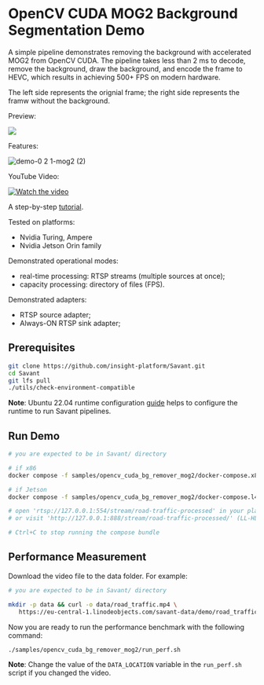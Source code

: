 # OpenCV CUDA MOG2 Background Segmentation Demo

A simple pipeline demonstrates removing the background with accelerated MOG2 from OpenCV CUDA. The pipeline takes less
than 2 ms to decode, remove the background, draw the background, and encode the frame to HEVC, which results in
achieving 500+ FPS on modern hardware.

The left side represents the orignial frame; the right side represents the framw without the background.

Preview:

![](assets/opencv_cuda_bg_remover_mog2.webp)

Features:

![demo-0 2 1-mog2 (2)](https://user-images.githubusercontent.com/15047882/230607388-febddb9b-c5da-417d-a563-4a56829c82ab.png)

YouTube Video:

[![Watch the video](https://img.youtube.com/vi/ZCXOSqklgb0/default.jpg)](https://youtu.be/ZCXOSqklgb0)

A step-by-step [tutorial](https://blog.savant-ai.io/building-a-500-fps-accelerated-video-background-removal-pipeline-with-savant-and-opencv-cuda-mog2-441294570ac4?source=friends_link&sk=8cee4e671e77cb2b4bb36518619f9044).

Tested on platforms:

- Nvidia Turing, Ampere
- Nvidia Jetson Orin family

Demonstrated operational modes:

- real-time processing: RTSP streams (multiple sources at once);
- capacity processing: directory of files (FPS).

Demonstrated adapters:

- RTSP source adapter;
- Always-ON RTSP sink adapter;

## Prerequisites

```bash
git clone https://github.com/insight-platform/Savant.git
cd Savant
git lfs pull
./utils/check-environment-compatible
```

**Note**: Ubuntu 22.04 runtime
configuration [guide](https://insight-platform.github.io/Savant/develop/getting_started/0_configure_prod_env.html) helps
to configure the runtime to run Savant pipelines.

## Run Demo

```bash
# you are expected to be in Savant/ directory

# if x86
docker compose -f samples/opencv_cuda_bg_remover_mog2/docker-compose.x86.yml up

# if Jetson
docker compose -f samples/opencv_cuda_bg_remover_mog2/docker-compose.l4t.yml up

# open 'rtsp://127.0.0.1:554/stream/road-traffic-processed' in your player
# or visit 'http://127.0.0.1:888/stream/road-traffic-processed/' (LL-HLS)

# Ctrl+C to stop running the compose bundle
```

## Performance Measurement

Download the video file to the data folder. For example:

```bash
# you are expected to be in Savant/ directory

mkdir -p data && curl -o data/road_traffic.mp4 \
   https://eu-central-1.linodeobjects.com/savant-data/demo/road_traffic.mp4
```

Now you are ready to run the performance benchmark with the following command:

```bash
./samples/opencv_cuda_bg_remover_mog2/run_perf.sh
```

**Note**: Change the value of the `DATA_LOCATION` variable in the `run_perf.sh` script if you changed the video.
